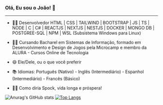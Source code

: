 ### Olá, Eu sou o João! 👋

---------------------------------------

- 👨‍💻 Desenvolvedor
  HTML | CSS | TAILWIND | BOOTSTRAP | JS | TS | NODE | C | C# | REACTJS | NEXTJS | NESTJS | DOCKER | MONGO DB | POSTGREE-SQL | NPM | WSL (Subsistema Windows para Linux)
  
- 👨‍🎓 Cursando Bacharel em Sistemas de Informação, formado em Desenvolvimento e Design de Jogos pela Microcamp e membro da ALURA - Cursos Online de Tecnologia
- 😄 Ele/Dele, ou o que você preferir
- 📚 Idiomas: Português (Nativo) - Inglês (Intermediário) - Espanhol (Intermediário) - Francês (Básico)

- 🖖🏼 Como diria Spock, vida longa e próspera!

![Anurag's GitHub stats](https://github-readme-stats.vercel.app/api?username=Joaocosmala&show_icons=true&bg_color=00000000) [![Top Langs](https://github-readme-stats.vercel.app/api/top-langs/?username=Joaocosmala&bg_color=00000000)](https://github.com/anuraghazra/github-readme-stats)
